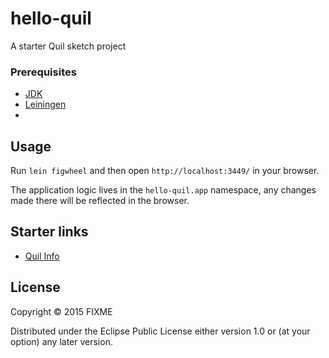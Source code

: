 # hello-quil

A starter Quil sketch project

### Prerequisites

* [JDK](http://www.oracle.com/technetwork/java/javase/downloads/jdk8-downloads-2133151.html)
* [Leiningen](http://leiningen.org/)
* 
## Usage

Run `lein figwheel` and then open `http://localhost:3449/` in your browser.

The application logic lives in the `hello-quil.app` namespace, any changes made there will be reflected in the browser.

## Starter links

* [Quil Info](http://quil.info)

## License

Copyright © 2015 FIXME

Distributed under the Eclipse Public License either version 1.0 or (at
your option) any later version.
